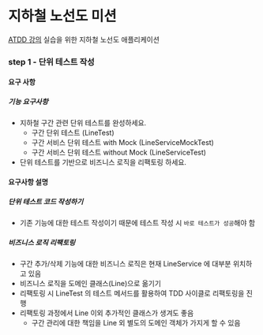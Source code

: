 # 지하철 노선도 미션
[ATDD 강의](https://edu.nextstep.camp/c/R89PYi5H) 실습을 위한 지하철 노선도 애플리케이션

### step 1 - 단위 테스트 작성
#### 요구 사항

##### 기능 요구사항
- 지하철 구간 관련 단위 테스트를 완성하세요.
  - 구간 단위 테스트 (LineTest)
  - 구간 서비스 단위 테스트 with Mock (LineServiceMockTest)
  - 구간 서비스 단위 테스트 without Mock (LineServiceTest)
- 단위 테스트를 기반으로 비즈니스 로직을 리팩토링 하세요.

#### 요구사항 설명

##### 단위 테스트 코드 작성하기
- 기존 기능에 대한 테스트 작성이기 때문에 테스트 작성 시 `바로 테스트가 성공`해야 함

##### 비즈니스 로직 리팩토링
- 구간 추가/삭제 기능에 대한 비즈니스 로직은 현재 LineService 에 대부분 위치하고 있음
- 비즈니스 로직을 도메인 클래스(Line)으로 옮기기
- 리팩토링 시 LineTest 의 테스트 메서드를 활용하여 TDD 사이클로 리팩토링을 진행
- 리팩토링 과정에서 Line 이외 추가적인 클래스가 생겨도 좋음
  - 구간 관리에 대한 책임을 Line 외 별도의 도메인 객체가 가지게 할 수 있음